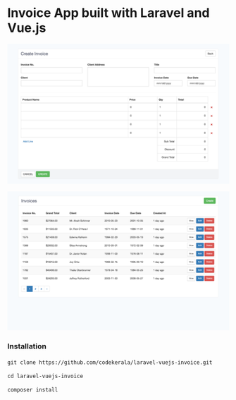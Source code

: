 # Invoice App built with Laravel and Vue.js


![alt tag](/img-1.png)

![alt tag](/img-2.png)

### Installation
`git clone https://github.com/codekerala/laravel-vuejs-invoice.git`

`cd laravel-vuejs-invoice`

`composer install`

